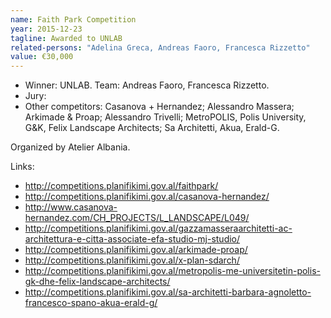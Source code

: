 ```yaml
---
name: Faith Park Competition
year: 2015-12-23
tagline: Awarded to UNLAB
related-persons: "Adelina Greca, Andreas Faoro, Francesca Rizzetto"
value: €30,000
---
```

* Winner: UNLAB. Team: Andreas Faoro, Francesca Rizzetto.
* Jury:
* Other competitors: Casanova + Hernandez; Alessandro Massera; Arkimade & Proap; Alessandro Trivelli; MetroPOLIS, Polis University, G&K, Felix Landscape Architects; Sa Architetti, Akua, Erald-G.

Organized by Atelier Albania.



Links:
* <http://competitions.planifikimi.gov.al/faithpark/>
* <http://competitions.planifikimi.gov.al/casanova-hernandez/>
* <http://www.casanova-hernandez.com/CH_PROJECTS/L_LANDSCAPE/L049/>
* <http://competitions.planifikimi.gov.al/gazzamasseraarchitetti-ac-architettura-e-citta-associate-efa-studio-mj-studio/>
* <http://competitions.planifikimi.gov.al/arkimade-proap/>
* <http://competitions.planifikimi.gov.al/x-plan-sdarch/>
* <http://competitions.planifikimi.gov.al/metropolis-me-universitetin-polis-gk-dhe-felix-landscape-architects/>
* <http://competitions.planifikimi.gov.al/sa-architetti-barbara-agnoletto-francesco-spano-akua-erald-g/>
